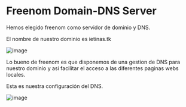 # Freenom Domain-DNS Server

Hemos elegido freenom como servidor de dominio y DNS.

El nombre de nuestro dominio es ietinas.tk

![image](https://user-images.githubusercontent.com/91555281/172428075-519d70d2-c682-4b6c-a2ad-639d1898b9d4.png)

Lo bueno de freenom es que disponemos de una gestion de DNS para nuestro dominio y asi facilitar el acceso a las diferentes paginas webs locales.

Esta es nuestra configuración del DNS.

![image](https://user-images.githubusercontent.com/91555281/172429153-8b1b9b7e-323a-4433-adf8-777f1689dac9.png)
